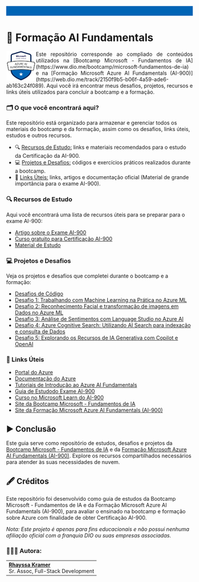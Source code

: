 <img src="./img/topo.png">  

# 🤖 Formação AI Fundamentals

<div align="justify">
  <img src="./img/ai-900.png" align="left" width="80"> 
  <span align="right" align-items="justify">Este repositório corresponde ao compliado de conteúdos utilizados na [Bootcamp Microsoft - Fundamentos de IA](https://www.dio.me/bootcamp/microsoft-fundamentos-de-ia) e na [Formação Microsoft Azure AI Fundamentals (AI-900)](https://web.dio.me/track/2150f9b5-b06f-4a59-ade6-ab163c24f089). Aqui você irá encontrar meus desafios, projetos, recursos e links úteis utilizados para concluir a bootcamp e a formação.
  </span>
</div>

### 🗂️ O que você encontrará aqui?
Este repositório está organizado para armazenar e gerenciar todos os materiais do bootcamp e da formação, assim como os desafios, links úteis, estudos e outros recursos.

- 🔍 [Recursos de Estudo:](https://github.com/rhayssakramer/formacao-ai-fundamentals/tree/main?tab=readme-ov-file#-recursos-de-estudo) links e materiais recomendados para o estudo da Certificação da AI-900.
- 💻 [Projetos e Desafios:](https://github.com/rhayssakramer/formacao-ai-fundamentals/tree/main?tab=readme-ov-file#-projetos-e-desafios) códigos e exercícios práticos realizados durante a bootcamp.
- 🔗 [Links Úteis:](https://github.com/rhayssakramer/formacao-ai-fundamentals/tree/main?tab=readme-ov-file#-links-%C3%BAteis) links, artigos e documentação oficial (Material de grande importância para o exame AI-900).

### 🔍 Recursos de Estudo
Aqui você encontrará uma lista de recursos úteis para se preparar para o exame AI-900:

- [Artigo sobre o Exame AI-900](https://learn.microsoft.com/pt-br/credentials/certifications/azure-ai-fundamentals)
- [Curso gratuito para Certificação AI-900](https://learn.microsoft.com/pt-br/training/courses/ai-900t00)
- [Material de Estudo](https://youtube.com/playlist?list=PLf7uDG4xdAJ0zlvTq0Zvtg12MjB8oALpI&si=MX9Y8qfNC9glmvTP)

### 💻 Projetos e Desafios  
Veja os projetos e desafios que completei durante o bootcamp e a formação:
- [Desafios de Código](https://github.com/rhayssakramer/formacao-ai-fundamentals/tree/main/Desafio-de-Codigo)
- [Desafio 1: Trabalhando com Machine Learning na Prática no Azure ML](https://github.com/rhayssakramer/formacao-ai-fundamentals/tree/main/Desafio%2301-Trabalhando-com-Machine-Learning-na-Pratica-no-Azure-ML)
- [Desafio 2: Reconhecimento Facial e transformação de imagens em Dados no Azure ML](https://github.com/rhayssakramer/formacao-ai-fundamentals/tree/main/Desafio%2302-Reconhecimento-Facial-e-transformacao-de-imagens-em-Dados-no-Azure-ML)
- [Desafio 3: Análise de Sentimentos com Language Studio no Azure AI](https://github.com/rhayssakramer/formacao-ai-fundamentals/tree/main/Desafio%2303-Analise-de-Sentimentos-com-Language-Studio-no-Azure-AI) 
- [Desafio 4: Azure Cognitive Search: Utilizando AI Search para indexação e consulta de Dados](https://github.com/rhayssakramer/formacao-ai-fundamentals/tree/main/Desafio%2304-Azure-Cognitive-Search-Utilizando-AI-Search-para-indexa%C3%A7%C3%A3o-e-consulta-de-Dados)
- [Desafio 5: Explorando os Recursos de IA Generativa com Copilot e OpenAI]()

### 🔗 Links Úteis
- [Portal do Azure](https://portal.azure.com/)
- [Documentação do Azure](https://docs.microsoft.com/azure/)
- [Tutoriais de Introdução ao Azure AI Fundamentals](https://learn.microsoft.com/pt-br/credentials/certifications/azure-ai-fundamentals)
- [Guia de Estudodo Exame AI-900](https://learn.microsoft.com/pt-br/credentials/certifications/resources/study-guides/ai-900)
- [Curso no Microsoft Learn do AI-900](https://learn.microsoft.com/pt-br/training/courses/ai-900t00)
- [Site da Bootcamp Microsoft - Fundamentos de IA](https://www.dio.me/bootcamp/microsoft-fundamentos-de-ia)
- [Site da Formação Microsoft Azure AI Fundamentals (AI-900)](https://web.dio.me/track/2150f9b5-b06f-4a59-ade6-ab163c24f089)

## ▶️ Conclusão
Este guia serve como repositório de estudos, desafios e projetos da [Bootcamp Microsoft - Fundamentos de IA](https://www.dio.me/bootcamp/microsoft-fundamentos-de-ia) e da [Formação Microsoft Azure AI Fundamentals (AI-900)](https://web.dio.me/track/2150f9b5-b06f-4a59-ade6-ab163c24f089). Explore os recursos compartilhados necessários para atender às suas necessidades de nuvem.

## 🖋️ Créditos
Este repositório foi desenvolvido como guia de estudos da Bootcamp Microsoft - Fundamentos de IA e da Formação Microsoft Azure AI Fundamentals (AI-900), para avaliar o ensinado na bootcamp e formação sobre Azure com finalidade de obter Certificação AI-900. 

*Nota: Este projeto é apenas para fins educacionais e não possui nenhuma afiliação oficial com a franquia DIO ou suas empresas associadas.*

### 👩🏼‍💻 Autora:
<table style="border=0">
  <tr>
    <td align="left">
      <a href="https://github.com/rhayssakramer">
        <span><b>Rhayssa Kramer</b></span>
      </a>
      <br>
      <span>Sr. Assoc, Full-Stack Development</span>
    </td>
  </tr>
</table>

<div align="center"><a href="https://github.com/rhayssakramer/rhayssakramer/blob/main/img/rodape.png"></a></div>